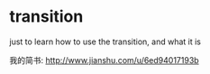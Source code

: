 # transition
just to learn how to use the transition, and what it is

我的简书: http://www.jianshu.com/u/6ed94017193b
